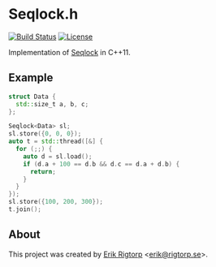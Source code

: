 # Seqlock.h

[![Build Status](https://travis-ci.org/rigtorp/Seqlock.svg?branch=master)](https://travis-ci.org/rigtorp/Seqlock)
[![License](https://img.shields.io/badge/license-MIT-blue.svg)](https://raw.githubusercontent.com/rigtorp/Seqlock/master/LICENSE)

Implementation of [Seqlock](https://en.wikipedia.org/wiki/Seqlock) in
C++11.

## Example

```cpp
struct Data {
  std::size_t a, b, c;
};

Seqlock<Data> sl;
sl.store({0, 0, 0});
auto t = std::thread([&] {
  for (;;) {
    auto d = sl.load();
    if (d.a + 100 == d.b && d.c == d.a + d.b) {
      return;
    }
  }
});
sl.store({100, 200, 300});
t.join();
```

## About

This project was created by [Erik Rigtorp](http://rigtorp.se)
<[erik@rigtorp.se](mailto:erik@rigtorp.se)>.
